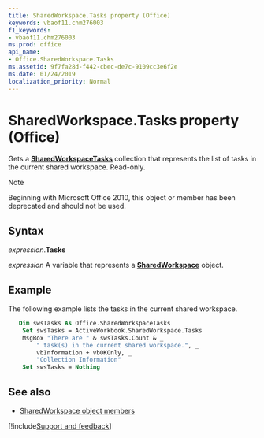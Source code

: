 ```yaml
---
title: SharedWorkspace.Tasks property (Office)
keywords: vbaof11.chm276003
f1_keywords:
- vbaof11.chm276003
ms.prod: office
api_name:
- Office.SharedWorkspace.Tasks
ms.assetid: 9f7fa28d-f442-cbec-de7c-9109cc3e6f2e
ms.date: 01/24/2019
localization_priority: Normal
---
```



# SharedWorkspace.Tasks property (Office)

Gets a **[SharedWorkspaceTasks](Office.SharedWorkspaceTasks.md)** collection that represents the list of tasks in the current shared workspace. Read-only.

> [!NOTE] 
> Beginning with Microsoft Office 2010, this object or member has been deprecated and should not be used.


## Syntax

_expression_.**Tasks**

_expression_ A variable that represents a **[SharedWorkspace](Office.SharedWorkspace.md)** object.


## Example

The following example lists the tasks in the current shared workspace.


```vb
   Dim swsTasks As Office.SharedWorkspaceTasks 
    Set swsTasks = ActiveWorkbook.SharedWorkspace.Tasks 
    MsgBox "There are " & swsTasks.Count & _ 
        " task(s) in the current shared workspace.", _ 
        vbInformation + vbOKOnly, _ 
        "Collection Information" 
    Set swsTasks = Nothing 

```


## See also

- [SharedWorkspace object members](overview/Library-Reference/sharedworkspace-members-office.md)



[!include[Support and feedback](~/includes/feedback-boilerplate.md)]